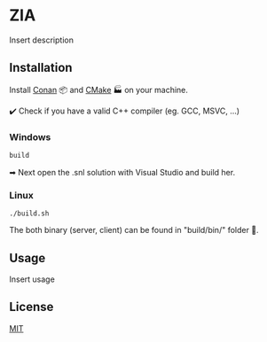 # ZIA

Insert description

## Installation

Install [Conan](https://conan.io/downloads.html) 📦 and [CMake](https://cmake.org/download/) 🏭 on your machine.

✔️ Check if you have a valid C++ compiler (eg. GCC, MSVC, ...)

### Windows
```bash
build
```
➡ Next open the .snl solution with Visual Studio and build her.

### Linux
```
./build.sh
```

The both binary (server, client) can be found in "build/bin/" folder 📁.

## Usage

Insert usage

## License

[MIT](https://choosealicense.com/licenses/mit/)
